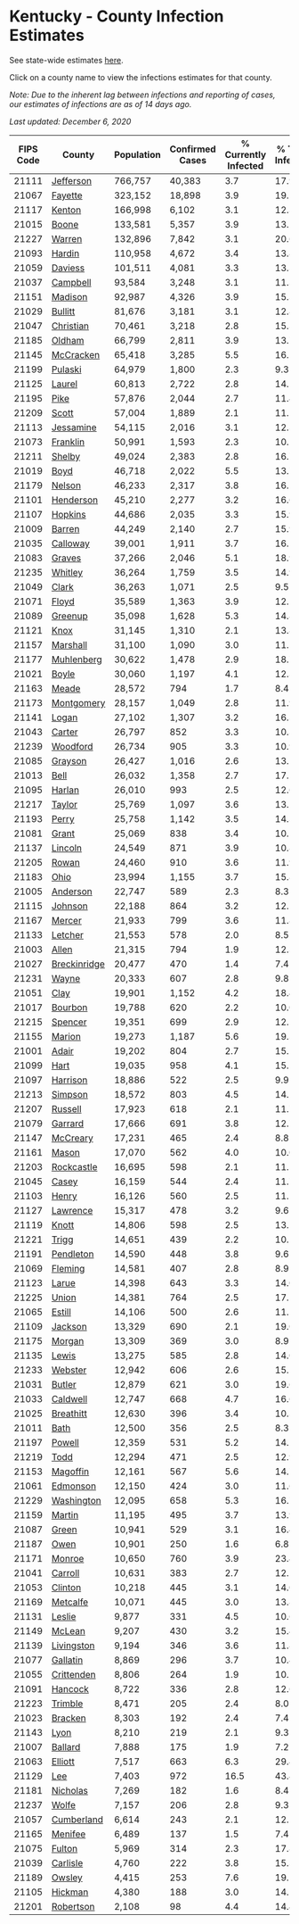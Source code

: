 # Kentucky - County Infection Estimates

See state-wide estimates [here](/infections/us-ky).

Click on a county name to view the infections estimates for that county.

*Note: Due to the inherent lag between infections and reporting of cases, our estimates of infections are as of 14 days ago.*

*Last updated: December 6, 2020*

|   FIPS Code |                       County |   Population |   Confirmed Cases |   % Currently Infected |   % Total Infected |
|-------------|------------------------------|--------------|-------------------|------------------------|--------------------|
|       21111 |       [Jefferson](jefferson) |      766,757 |            40,383 |                    3.7 |               17.9 |
|       21067 |           [Fayette](fayette) |      323,152 |            18,898 |                    3.9 |               19.2 |
|       21117 |             [Kenton](kenton) |      166,998 |             6,102 |                    3.1 |               12.3 |
|       21015 |               [Boone](boone) |      133,581 |             5,357 |                    3.9 |               13.1 |
|       21227 |             [Warren](warren) |      132,896 |             7,842 |                    3.1 |               20.6 |
|       21093 |             [Hardin](hardin) |      110,958 |             4,672 |                    3.4 |               13.8 |
|       21059 |           [Daviess](daviess) |      101,511 |             4,081 |                    3.3 |               13.3 |
|       21037 |         [Campbell](campbell) |       93,584 |             3,248 |                    3.1 |               11.3 |
|       21151 |           [Madison](madison) |       92,987 |             4,326 |                    3.9 |               15.3 |
|       21029 |           [Bullitt](bullitt) |       81,676 |             3,181 |                    3.1 |               12.8 |
|       21047 |       [Christian](christian) |       70,461 |             3,218 |                    2.8 |               15.3 |
|       21185 |             [Oldham](oldham) |       66,799 |             2,811 |                    3.9 |               13.7 |
|       21145 |       [McCracken](mccracken) |       65,418 |             3,285 |                    5.5 |               16.1 |
|       21199 |           [Pulaski](pulaski) |       64,979 |             1,800 |                    2.3 |                9.3 |
|       21125 |             [Laurel](laurel) |       60,813 |             2,722 |                    2.8 |               14.5 |
|       21195 |                 [Pike](pike) |       57,876 |             2,044 |                    2.7 |               11.4 |
|       21209 |               [Scott](scott) |       57,004 |             1,889 |                    2.1 |               11.1 |
|       21113 |       [Jessamine](jessamine) |       54,115 |             2,016 |                    3.1 |               12.3 |
|       21073 |         [Franklin](franklin) |       50,991 |             1,593 |                    2.3 |               10.2 |
|       21211 |             [Shelby](shelby) |       49,024 |             2,383 |                    2.8 |               16.7 |
|       21019 |                 [Boyd](boyd) |       46,718 |             2,022 |                    5.5 |               13.7 |
|       21179 |             [Nelson](nelson) |       46,233 |             2,317 |                    3.8 |               16.5 |
|       21101 |       [Henderson](henderson) |       45,210 |             2,277 |                    3.2 |               16.6 |
|       21107 |           [Hopkins](hopkins) |       44,686 |             2,035 |                    3.3 |               15.9 |
|       21009 |             [Barren](barren) |       44,249 |             2,140 |                    2.7 |               15.9 |
|       21035 |         [Calloway](calloway) |       39,001 |             1,911 |                    3.7 |               16.2 |
|       21083 |             [Graves](graves) |       37,266 |             2,046 |                    5.1 |               18.9 |
|       21235 |           [Whitley](whitley) |       36,264 |             1,759 |                    3.5 |               14.9 |
|       21049 |               [Clark](clark) |       36,263 |             1,071 |                    2.5 |                9.5 |
|       21071 |               [Floyd](floyd) |       35,589 |             1,363 |                    3.9 |               12.5 |
|       21089 |           [Greenup](greenup) |       35,098 |             1,628 |                    5.3 |               14.8 |
|       21121 |                 [Knox](knox) |       31,145 |             1,310 |                    2.1 |               13.8 |
|       21157 |         [Marshall](marshall) |       31,100 |             1,090 |                    3.0 |               11.5 |
|       21177 |     [Muhlenberg](muhlenberg) |       30,622 |             1,478 |                    2.9 |               18.7 |
|       21021 |               [Boyle](boyle) |       30,060 |             1,197 |                    4.1 |               12.3 |
|       21163 |               [Meade](meade) |       28,572 |               794 |                    1.7 |                8.4 |
|       21173 |     [Montgomery](montgomery) |       28,157 |             1,049 |                    2.8 |               11.9 |
|       21141 |               [Logan](logan) |       27,102 |             1,307 |                    3.2 |               16.3 |
|       21043 |             [Carter](carter) |       26,797 |               852 |                    3.3 |               10.3 |
|       21239 |         [Woodford](woodford) |       26,734 |               905 |                    3.3 |               10.9 |
|       21085 |           [Grayson](grayson) |       26,427 |             1,016 |                    2.6 |               13.2 |
|       21013 |                 [Bell](bell) |       26,032 |             1,358 |                    2.7 |               17.2 |
|       21095 |             [Harlan](harlan) |       26,010 |               993 |                    2.5 |               12.6 |
|       21217 |             [Taylor](taylor) |       25,769 |             1,097 |                    3.6 |               13.5 |
|       21193 |               [Perry](perry) |       25,758 |             1,142 |                    3.5 |               14.3 |
|       21081 |               [Grant](grant) |       25,069 |               838 |                    3.4 |               10.2 |
|       21137 |           [Lincoln](lincoln) |       24,549 |               871 |                    3.9 |               10.8 |
|       21205 |               [Rowan](rowan) |       24,460 |               910 |                    3.6 |               11.9 |
|       21183 |                 [Ohio](ohio) |       23,994 |             1,155 |                    3.7 |               15.8 |
|       21005 |         [Anderson](anderson) |       22,747 |               589 |                    2.3 |                8.3 |
|       21115 |           [Johnson](johnson) |       22,188 |               864 |                    3.2 |               12.5 |
|       21167 |             [Mercer](mercer) |       21,933 |               799 |                    3.6 |               11.8 |
|       21133 |           [Letcher](letcher) |       21,553 |               578 |                    2.0 |                8.5 |
|       21003 |               [Allen](allen) |       21,315 |               794 |                    1.9 |               12.3 |
|       21027 | [Breckinridge](breckinridge) |       20,477 |               470 |                    1.4 |                7.4 |
|       21231 |               [Wayne](wayne) |       20,333 |               607 |                    2.8 |                9.8 |
|       21051 |                 [Clay](clay) |       19,901 |             1,152 |                    4.2 |               18.4 |
|       21017 |           [Bourbon](bourbon) |       19,788 |               620 |                    2.2 |               10.0 |
|       21215 |           [Spencer](spencer) |       19,351 |               699 |                    2.9 |               12.1 |
|       21155 |             [Marion](marion) |       19,273 |             1,187 |                    5.6 |               19.3 |
|       21001 |               [Adair](adair) |       19,202 |               804 |                    2.7 |               15.2 |
|       21099 |                 [Hart](hart) |       19,035 |               958 |                    4.1 |               15.5 |
|       21097 |         [Harrison](harrison) |       18,886 |               522 |                    2.5 |                9.9 |
|       21213 |           [Simpson](simpson) |       18,572 |               803 |                    4.5 |               14.2 |
|       21207 |           [Russell](russell) |       17,923 |               618 |                    2.1 |               11.7 |
|       21079 |           [Garrard](garrard) |       17,666 |               691 |                    3.8 |               12.7 |
|       21147 |         [McCreary](mccreary) |       17,231 |               465 |                    2.4 |                8.8 |
|       21161 |               [Mason](mason) |       17,070 |               562 |                    4.0 |               10.0 |
|       21203 |     [Rockcastle](rockcastle) |       16,695 |               598 |                    2.1 |               11.5 |
|       21045 |               [Casey](casey) |       16,159 |               544 |                    2.4 |               11.7 |
|       21103 |               [Henry](henry) |       16,126 |               560 |                    2.5 |               11.5 |
|       21127 |         [Lawrence](lawrence) |       15,317 |               478 |                    3.2 |                9.6 |
|       21119 |               [Knott](knott) |       14,806 |               598 |                    2.5 |               13.1 |
|       21221 |               [Trigg](trigg) |       14,651 |               439 |                    2.2 |               10.1 |
|       21191 |       [Pendleton](pendleton) |       14,590 |               448 |                    3.8 |                9.6 |
|       21069 |           [Fleming](fleming) |       14,581 |               407 |                    2.8 |                8.9 |
|       21123 |               [Larue](larue) |       14,398 |               643 |                    3.3 |               14.0 |
|       21225 |               [Union](union) |       14,381 |               764 |                    2.5 |               17.5 |
|       21065 |             [Estill](estill) |       14,106 |               500 |                    2.6 |               11.5 |
|       21109 |           [Jackson](jackson) |       13,329 |               690 |                    2.1 |               19.0 |
|       21175 |             [Morgan](morgan) |       13,309 |               369 |                    3.0 |                8.9 |
|       21135 |               [Lewis](lewis) |       13,275 |               585 |                    2.8 |               14.0 |
|       21233 |           [Webster](webster) |       12,942 |               606 |                    2.6 |               15.5 |
|       21031 |             [Butler](butler) |       12,879 |               621 |                    3.0 |               19.6 |
|       21033 |         [Caldwell](caldwell) |       12,747 |               668 |                    4.7 |               16.6 |
|       21025 |       [Breathitt](breathitt) |       12,630 |               396 |                    3.4 |               10.3 |
|       21011 |                 [Bath](bath) |       12,500 |               356 |                    2.5 |                8.3 |
|       21197 |             [Powell](powell) |       12,359 |               531 |                    5.2 |               14.1 |
|       21219 |                 [Todd](todd) |       12,294 |               471 |                    2.5 |               12.9 |
|       21153 |         [Magoffin](magoffin) |       12,161 |               567 |                    5.6 |               14.7 |
|       21061 |         [Edmonson](edmonson) |       12,150 |               424 |                    3.0 |               11.6 |
|       21229 |     [Washington](washington) |       12,095 |               658 |                    5.3 |               16.7 |
|       21159 |             [Martin](martin) |       11,195 |               495 |                    3.7 |               13.9 |
|       21087 |               [Green](green) |       10,941 |               529 |                    3.1 |               16.4 |
|       21187 |                 [Owen](owen) |       10,901 |               250 |                    1.6 |                6.8 |
|       21171 |             [Monroe](monroe) |       10,650 |               760 |                    3.9 |               23.4 |
|       21041 |           [Carroll](carroll) |       10,631 |               383 |                    2.7 |               12.2 |
|       21053 |           [Clinton](clinton) |       10,218 |               445 |                    3.1 |               14.0 |
|       21169 |         [Metcalfe](metcalfe) |       10,071 |               445 |                    3.0 |               13.8 |
|       21131 |             [Leslie](leslie) |        9,877 |               331 |                    4.5 |               10.6 |
|       21149 |             [McLean](mclean) |        9,207 |               430 |                    3.2 |               15.4 |
|       21139 |     [Livingston](livingston) |        9,194 |               346 |                    3.6 |               11.8 |
|       21077 |         [Gallatin](gallatin) |        8,869 |               296 |                    3.7 |               10.4 |
|       21055 |     [Crittenden](crittenden) |        8,806 |               264 |                    1.9 |               10.2 |
|       21091 |           [Hancock](hancock) |        8,722 |               336 |                    2.8 |               12.6 |
|       21223 |           [Trimble](trimble) |        8,471 |               205 |                    2.4 |                8.0 |
|       21023 |           [Bracken](bracken) |        8,303 |               192 |                    2.4 |                7.4 |
|       21143 |                 [Lyon](lyon) |        8,210 |               219 |                    2.1 |                9.3 |
|       21007 |           [Ballard](ballard) |        7,888 |               175 |                    1.9 |                7.2 |
|       21063 |           [Elliott](elliott) |        7,517 |               663 |                    6.3 |               29.4 |
|       21129 |                   [Lee](lee) |        7,403 |               972 |                   16.5 |               43.4 |
|       21181 |         [Nicholas](nicholas) |        7,269 |               182 |                    1.6 |                8.4 |
|       21237 |               [Wolfe](wolfe) |        7,157 |               206 |                    2.8 |                9.3 |
|       21057 |     [Cumberland](cumberland) |        6,614 |               243 |                    2.1 |               12.5 |
|       21165 |           [Menifee](menifee) |        6,489 |               137 |                    1.5 |                7.4 |
|       21075 |             [Fulton](fulton) |        5,969 |               314 |                    2.3 |               17.8 |
|       21039 |         [Carlisle](carlisle) |        4,760 |               222 |                    3.8 |               15.3 |
|       21189 |             [Owsley](owsley) |        4,415 |               253 |                    7.6 |               19.2 |
|       21105 |           [Hickman](hickman) |        4,380 |               188 |                    3.0 |               14.2 |
|       21201 |       [Robertson](robertson) |        2,108 |                98 |                    4.4 |               14.4 |